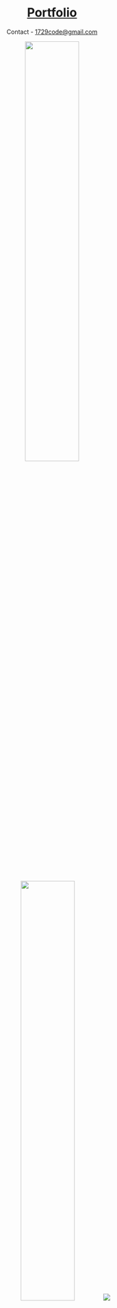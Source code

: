 <h1 align="center">
  <a href="https://shivanshu-semwal.github.io">Portfolio</a>
</h1>

<p align="center">
  Contact - <a href="mailto:1729code@gmail.com">1729code@gmail.com</a>
</p>

<p align="center">
  <img height="50%" width="auto" src ="https://github-readme-stats.vercel.app/api?username=totoro-ghost&show_icons=true&count_private=true&theme=darcula&hide_border=true&hide=issues,contribs&bg_color=00000000">
  <img height="50%" width="auto" src ="https://github-readme-stats.vercel.app/api/top-langs/?username=totoro-ghost&layout=compact&hide_border=true&theme=darcula&bg_color=00000000&langs_count=6&hide=jupyter%20notebook,tex,css,php">
  <img src ="https://github-readme-streak-stats.herokuapp.com?user=totoro-ghost&theme=darcula&hide_border=true&background=FFFFFF00">
  <br>
</p>
